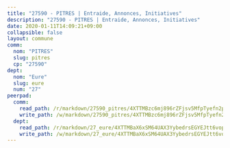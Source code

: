 ```yaml
---
title: "27590 - PITRES | Entraide, Annonces, Initiatives"
description: "27590 - PITRES | Entraide, Annonces, Initiatives"
date: 2020-01-11T14:09:21+09:00
collapsible: false
layout: commune
comm:
  nom: "PITRES"
  slug: pitres
  cp: "27590"
dept:
  nom: "Eure"
  slug: eure
  num: "27"
peerpad:
  comm:
    read_path: /r/markdown/27590_pitres/4XTTMBzc6mj896rZFjsv5MfpTyefn2p9srUiTWrsRtb6JFUHh
    write_path: /w/markdown/27590_pitres/4XTTMBzc6mj896rZFjsv5MfpTyefn2p9srUiTWrsRtb6JFUHh-K3TgU9cE9ShLHAL5QXD8D2x5RkgWRwi2cWxfY3B18BJUzTiD8t3mqgJ6rYo382vCK8b6qaP1jFL3MYTk1UTc5Ebp8C4wuqKRaVgGPG9Lykz1v47eGYxbL3wpCuHhWBEXJi6eenjd
  dept:
    read_path: /r/markdown/27_eure/4XTTMBaX6xSM64UAX3YybedrsEGYEJtt6vopdQsPEFtGijgwg
    write_path: /w/markdown/27_eure/4XTTMBaX6xSM64UAX3YybedrsEGYEJtt6vopdQsPEFtGijgwg-K3TgUmjy61Gu7ZFzjoVmiacXP2Rc4pq6sxVCYUX3mFQZWQw9yCKsEoAMagtuW4jJTYhK96DsWW4cPmZLagvQNZ34BscGcu4btrtJibt18c1mpqofaWe6Q3RartDiuMTjY7NrsH4r
---
```


